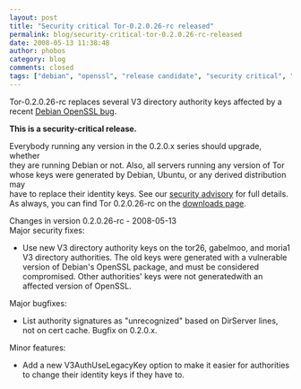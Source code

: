 ```yaml
---
layout: post
title: "Security critical Tor-0.2.0.26-rc released"
permalink: blog/security-critical-tor-0.2.0.26-rc-released
date: 2008-05-13 11:38:48
author: phobos
category: blog
comments: closed
tags: ["debian", "openssl", "release candidate", "security critical", "tor"]
---
```


Tor-0.2.0.26-rc replaces several V3 directory authority keys affected by a recent [Debian OpenSSL bug](http://lists.debian.org/debian-security-announce/2008/msg00152.html).

**This is a security-critical release.**

Everybody running any version in the 0.2.0.x series should upgrade, whether  
 they are running Debian or not. Also, all servers running any version of Tor  
 whose keys were generated by Debian, Ubuntu, or any derived distribution may  
 have to replace their identity keys. See our [security advisory](http://archives.seul.org/or/announce/May-2008/msg00000.html) for full details. As always, you can find Tor 0.2.0.26-rc on the [downloads page](https://www.torproject.org/download).

Changes in version 0.2.0.26-rc - 2008-05-13  
 Major security fixes:

-   Use new V3 directory authority keys on the tor26, gabelmoo, and moria1 V3 directory authorities. The old keys were generated with a vulnerable version of Debian's OpenSSL package, and must be considered compromised. Other authorities' keys were not generatedwith an affected version of OpenSSL.

Major bugfixes:

-   List authority signatures as "unrecognized" based on DirServer lines, not on cert cache. Bugfix on 0.2.0.x.

Minor features:

-   Add a new V3AuthUseLegacyKey option to make it easier for authorities to change their identity keys if they have to.


